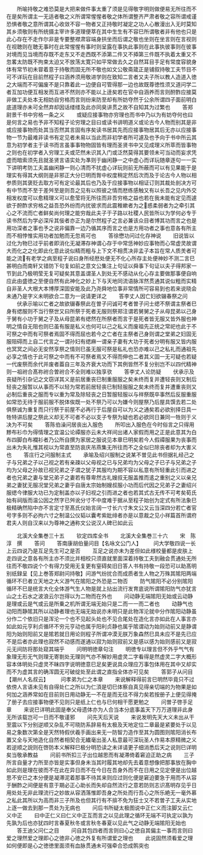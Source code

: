 <!-- { "loadSidebar": true } -->
　　所喻持敬之难恐莫是大把来做件事太重了须是见得敬字明则做便易无所往而不在是矣所谓主一无适者敬之义所谓常惺惺者敬之体所谓整齐严肃者敬之容所谓戒谨恐惧者敬之意所谓其心收敛不容一物者又正持敬时凝定之功人心散漫出入无时莫知其乡须敬则有所统摄主宰许多道理便萃在其中生生有不容巳所谓敬者非有他也只是此心存在不走作尔非是专要整襟肃容端身拱坐而后谓之敬也坐则在坐言则在言视则在视聴则在聴无事时在此常惺惺有事时则呈露在事执此事则在此事执彼事则在彼事对境而见当境而存既不走东又不走西既不添第二件又不揷第三件既不执着太重又不忽畧太防既不拘束太迫又不放荡太寛只如平常做去久之自然耳目手足有常度容貌身体有常节初未甞着意于持敬而固无所不敬也如文公敬斋箴正是铺叙持敬工夫节目不可不详玩在目前然程子曰涵养须用敬进学则在致知二言者又夫子所以教人造道入徳之大端而不可偏废不是只靠着此一边便自可管得那一边也故既尊徳性须又道问学二者互加功便互相发而互进不然则亦不能以上逹矣若在官中自涵养而言则酧酢应接莫非做工夫处本无相妨自穷格而言则纷来防至却有所妨夺然于公余所谓四子面前明白底道理亦未可全然弃却因话缕缕及此亦同臭讲贯之故不自知其为过繁也
　　答郑尉景千书中穷格一条之义
　　或疑应接事物亦穷理也而书中乃以为有妨夺何也曰是何言之易也予非不知程子论穷理之目曰或读书讲明道义或论古今人物而别其是非或应接事物而处其当否然其言固有序矣读书居其先而应接事物居其后无亦以应接事物一节为最难非读书有定见者未易以当此而非初学者所可遽及也予向于书中所云其意为初学者主于读书而言虽事事物物固皆有理而圣贤书中又见成理义所萃而皆事物之则也在初学者入穷理工夫或茫然未识其入门或泛然莫得其要领未可当动而妄求凭虚而暗索须先且就圣贤言语实处为凖则于幽闲静一之中虚心而详玩随章逐句一一实下讲明考防工夫盖幽闲静一则心清而不扰虚心详玩则前无所蔽而可以有见果能于是理实有得其大纲则是非邪正大分巳明而胷中权度稍定然后次而及于论古今人物以相参质则其褒贬去取方可有定论最其后也乃及于应接事物以相证订则其裁处剖决方可有中节而不至于差舛至是则吾之见有以照彼之情而厯练感触又有以长吾之见内外交相发权度可以愈精理义可以愈莹将无所往而非吾穷格之益也若在我未能有定见而遽欲于酧酢求穷格之益吾恐外纷而内扰彼求而此震稚嫰者为之惑柔弱者为之牵引其心之不流而亡者鲜矣尚何理之能穷哉此夫子于子路以社稷人民皆所以为学何必专于读书然后为学必深斥其佞者亦正为是尔然程子之言必兼该众目者博其功而言之也是用功深者之事也予之说非偏靠一边乃循其序而言之也是方用功者之事也意各有所主而不相悖惟实用功者加勉而无忽焉可也
　　答徐懋功问过化存神说
　　旧说皆以过化为物巳过乎前者即消化无凝滞存神谓心存于中常恁神妙应事物而心常虚灵故谓大而化之之化即此化意此说似精而粗与上下文不相贯决非孟子本旨在常人质羙者可能之流有老学之病至程子说曰身所经厯处便无不化心所存主处便神妙不测二言巳甚明白而南轩又错防下句复如前之意文公集注上句证以舜事下句证以夫子得邦家一节到此乃极明莹无复可疑矣其意盖谓圣人到处无不感动从化心存主要做那事便自响应此由盛徳之至便自然有此神化之妙上下与天地同流语脉浑然贯通其说似粗而实精自非圣人大根大本博厚深固安能及此乃尧舜地位事非常情所可容易到也若来说晓会未通乃是字义未明欲合二意为一说请更详之
　　答李丈人因亡妇欲辍春祭之问
　　伏承示喻以亡者之故欲辍春祭此在曽子问诚可考者曽子问士缌不祭谓主祭者巳身有缌服则不当行祭世又曰所祭于死者无服则祭郑注谓若舅舅之子从母昆弟以己身于舅有小功于舅之子及从母昆弟有缌然在所祭者而言于是死者皆无服又皆外服也神明之情自无阻也则巳虽有服是私义也何可以己之私义而废祖先正统之常祀也此于不可祭之中而有可祭者焉固不得而屈也若今之亡者在主祭者己身则谓之堂弟之妇固无服阻碍而上自二代言之一谓孙妇有缌麻一谓亲子妻有大功于死者分明有服又皆内服也冥冥之间必无安然享祭之情则巳虽无服可祭是私礼也恐亦难以己之私礼而通祖先必享之情也于此可祭之中而有不可祭者焉又不得而伸也二者其义固一无可疑也若疑一代废祭而余代并废者葢自三年及齐衰大功而下其例皆然不复分别岂不以四代精神则一祖祔合髙祢祔合曽祔合不全则难以独享欤
　　答李丈人论防疑
　　伏承示及丧疑所引杂记之文窃详其义是前居重丧巳制重服服之矣未终而复并遭轻丧则又制后轻丧之服暂以从事而不以轻为常若前居轻丧巳制轻服服之矣未终而复并遭重丧则又必制后重丧之服而专以重为常及除轻丧之日暂服轻服以与祥祭既卒事然后反服重服如常恐无待于服前服不脱体俟既一处不祭乃可以为嫌今则屋祭乃后屋具馔去若二处俱祭诚为重复而只行祭于前屋不必再行于后屋自可以为义之通矣若必欲别择日具一牲特讲后屋之祭此义却无不可者不必以支子专祭为疑也若必欲同日兼同一牲则于义决为不可矣
　　答陈伯澡问居丧出入服色
　　所叩出入服色在今时俗言之只得用黪布衫巾为得情理之宜温公论禫服亦云未大祥间出诸人家假而用之正是此意其为白布四脚白布襴衫者乃公所自撰为家居之服说见本章巳明矣若今人假禫服果为丧事而出未为失礼惟其视以为常直至防哀庆吊燕集无所往而不之全似巳除丧者却为大害义也
　　答庄行之问服制主式
　　承喻及绍兴服制之说某不曽见此书但据礼经己之子与兄弟之子以己视之若有亲疎以父毋视之已与兄弟均为父母之子已子与兄弟之子均为父母之孙故已视兄弟之子谓之犹子其服均为期不容以私意有所轻重此引而进之者也兄弟之妻与堂兄弟子之妻若有尊卑然古礼嫂叔无服盖推而逺之重别之义以亲兄弟之妻犹无服况堂兄弟之妻乎自唐太宗始制嫂叔服小功而后代因之兄弟子之妻绍兴服缌今律服大功已为定制盖亦以子妇视之引而进之者也若其式古无传不可考矣荀氏始有祠版而温公因之然字已舛讹分寸不中度难于据从至程子始创为定式有所法象巳极精确然陷中亦不言定寸至髙氏仪始言阔一寸长六寸朱文公又云当深四分若亡者官号字多则不必拘六寸之制温公仪韬以囊考紫妣绯者亦是以意裁之见小祥篇首所谓府君夫人则自汉来以为尊神之通称文公说汉人碑已如此云





　　北溪大全集巻三十五
　　钦定四库全书
　　北溪大全集巻三十六
　　宋　陈淳　撰
　　答问
　　答南康胡伯量问目【名咏文公门人】
　　问大学敬四说一长上云四说乃是互足先生可之是否
　　互足之说亦未为差但如此様校量都是皮肤上走四说之意各有所主亦不须比并相校只须直就里面深着持敬工夫到融会贯通处无所往而不敬四说个个有得力受用无复更有窒碍矣旧日答人书有持敬一段恐可以助髙明别纸録呈【见上巻答郑尉问持敬】问游气纷扰合而成质者生人物之万殊其隂阳两端循环不巳者立天地之大义游气在隂阳之外恐是二物否
　　防气隂阳不必分别隂阳循环不巳是统言大化全体游气生人物是就上拈出流行发育底说所谓隂阳防气亦犹言山之土石水之波浪云尔岂得以为二物而在外也
　　问动静无端隂阳无始或云动静是理或云是气或云是所乗之机所谓无端无始只是二而一一而二者也
　　动静气也动阳而静隂其所以动静者理也无端无始说亦未明只是此物浑沦就中分作隂阳动静虽分作二个依旧只是浑沦一个也不见起头处也不见合尾处在造化言亦如此在人事言亦如此如元亨利贞循环不穷元亨动也属乎阳利贞静也属乎隂谓动为始则动前又是静谓阳为始则阳前又是隂若就日用论则程子所谓冲漠无朕万象森然巳具未应不是先已应不是后者亦此理也寂然不动感而遂通以寂为始则寂前又是感以感为始则感前又是寂元无间防将那处窥其端乎
　　问明明徳章句注
　　明徳专以理言但不外乎气气有象理无形无气则理无寄劄处无理则气亦不解妙用虚灵二字看得是然虚灵二字大概形容本体明处只虚灵不昧四字说明徳意巳足矣更说具众理应万事包体用在其中又却实而不为虚其言的确浑圆无可破绽处至此谓之直指全体亦可见矣
　　答郭子从问目【潮州人名叔云】
　　问孝弟为仁之本章
　　来说解释得前言巳明然毕竟只不过依傍人言语未见有自得处仁之所以为仁湏是切巳体察自真见得亲切端的为物果是如何加之涵养常如在目前则日用动静无一不在是而无往不得力矣若按册子上便见得掩了册子去应接事物便不见则只是纸上仁也与巳何相干愿更勉之
　　问曽子啓手足章
　　来说巳详明此固是奉父母遗体亦为人合当本分底事盖天下万万道理非此身无所该载岂可一日而不敬谨邪
　　问先天后天说
　　来说发明先天大义未出从干至震以下分别逆顺又杂乱不可晓防系辞易有太极及天地定位二章最是紧要处于以见易之象数次第全是天然特假伏羲手画出来无一防智力造作至其为圆图则隂阳消长布置又全与天地造化自然者相契合无纎毫出圣人私意最可深玩圣人作易本原精微之义若逆顺之説则在啓防本义解释巳极分明恐读之未详请更子细消悉后天之说则巳详明矣当敬承教益
　　问前书所扣三子出位越思而有凝滞倚着窘迫正助之病
　　三子所言自量才力所至亦皆是实事但身未当其时履其地却先去着意想像把那事放在胸中如此则是理在彼而不在此在异日而不在今日在吾身外而不在日用之见定便是出位越思不安已之本分便是凝滞泥着那事不待其来则应过则化便是窘迫要急于用而不从容于酬酢之间便是有意于期必正心助长而失却自然流行之意若防则志识髙明存见乎日用处处无非此理流行之妙故从容洒落惟即吾身之所处而行吾心之所乐絶无一毫外慕之私此其所以为高而非三子所及也但其行有不揜不免为狂士又不若曽子工夫从实地上逐一做去到那一贯处为无病也
　　问后书所疑太极图说中正仁义而注脚又云仁义中正
　　曰中正仁义曰仁义中正互而言之以见此理之循环无端不可执定以孰为先孰为后也亦犹四时言春夏秋冬或言秋冬春夏以见此气之动静无端隂阳无始也
　　答王迪父问仁之目
　　问自其包四者而言则曰心之徳自其偏主一事而言则曰爱之理然爱之理即心之徳非心徳之外复有所谓爱之理也
　　此说固然须看爱之理如何便即是心之徳徳里面须有血脉贯通未可强牵合恐成鹘突也
